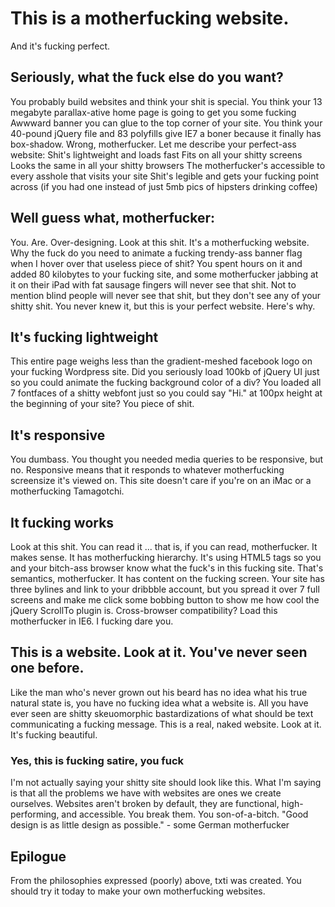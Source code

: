 <h1>This is a motherfucking website.</h1>
And it's fucking perfect.
<h2>Seriously, what the fuck else do you want?</h2>
You probably build websites and think your shit is special. You think your 13 megabyte parallax-ative home page is going to get you some fucking Awwward banner you can glue to the top corner of your site. You think your 40-pound jQuery file and 83 polyfills give IE7 a boner because it finally has box-shadow. Wrong, motherfucker. Let me describe your perfect-ass website: Shit's lightweight and loads fast Fits on all your shitty screens Looks the same in all your shitty browsers The motherfucker's accessible to every asshole that visits your site Shit's legible and gets your fucking point across (if you had one instead of just 5mb pics of hipsters drinking coffee)
<h2>Well guess what, motherfucker:</h2>
You. Are. Over-designing. Look at this shit. It's a motherfucking website. Why the fuck do you need to animate a fucking trendy-ass banner flag when I hover over that useless piece of shit? You spent hours on it and added 80 kilobytes to your fucking site, and some motherfucker jabbing at it on their iPad with fat sausage fingers will never see that shit. Not to mention blind people will never see that shit, but they don't see any of your shitty shit. You never knew it, but this is your perfect website. Here's why.
<h2>It's fucking lightweight</h2>
This entire page weighs less than the gradient-meshed facebook logo on your fucking Wordpress site. Did you seriously load 100kb of jQuery UI just so you could animate the fucking background color of a div? You loaded all 7 fontfaces of a shitty webfont just so you could say "Hi." at 100px height at the beginning of your site? You piece of shit.
<h2>It's responsive</h2>
You dumbass. You thought you needed media queries to be responsive, but no. Responsive means that it responds to whatever motherfucking screensize it's viewed on. This site doesn't care if you're on an iMac or a motherfucking Tamagotchi.
<h2>It fucking works</h2>
Look at this shit. You can read it ... that is, if you can read, motherfucker. It makes sense. It has motherfucking hierarchy. It's using HTML5 tags so you and your bitch-ass browser know what the fuck's in this fucking site. That's semantics, motherfucker. It has content on the fucking screen. Your site has three bylines and link to your dribbble account, but you spread it over 7 full screens and make me click some bobbing button to show me how cool the jQuery ScrollTo plugin is. Cross-browser compatibility? Load this motherfucker in IE6. I fucking dare you.
<h2>This is a website. Look at it. You've never seen one before.</h2>
Like the man who's never grown out his beard has no idea what his true natural state is, you have no fucking idea what a website is. All you have ever seen are shitty skeuomorphic bastardizations of what should be text communicating a fucking message. This is a real, naked website. Look at it. It's fucking beautiful.
<h3>Yes, this is fucking satire, you fuck</h3>
I'm not actually saying your shitty site should look like this. What I'm saying is that all the problems we have with websites are ones we create ourselves. Websites aren't broken by default, they are functional, high-performing, and accessible. You break them. You son-of-a-bitch. "Good design is as little design as possible." - some German motherfucker
<h2>Epilogue</h2>
From the philosophies expressed (poorly) above, txti was created. You should try it today to make your own motherfucking websites.
